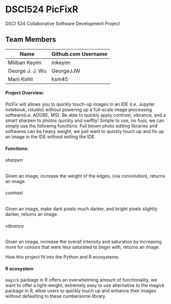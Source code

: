 # DSCI524 PicFixR
DSCI 524 Collaborative Software Development Project  
  
## Team Members

| Name                | Github.com Username |
| ------------------- | ------------------- |
| Miliban Keyim       | mkeyim              |
| George J. J. Wu     | GeorgeJJW           |
| Mani Kohli          | ksm45               |

#### Project Overview:

PicFix will allows you to quickly touch-up images in an IDE (i.e. Jupyter notebook, rstudio) without powering up a full-scale image processing software(i.e. ADOBE, MS). Be able to quickly apply contrast, vibrance, and a smart sharpen to photos quickly and swiftly! Simple to use, no fuss, we can simply use the following functions. Full blown photo editing libraries and softwares can be heavy weight, we just want to quickly touch up and fix up an image in the IDE without exiting the IDE.

#### Functions:

###### sharpen
Given an image, increase the weight of the edges, (via convolution), returns an image.

###### contrast
Given an image, make dark pixels much darker, and bright pixels slightly darker, returns an image.

###### vibrance
Given an image, increase the overall intensity and saturation by increasing more for colours that were less saturated to begin with, returns an image.

How this project fit into the Python and R ecosystems

#### R ecosystem

`magick` package in R offers an overwhelming amount of functionality, we want to offer a light-weight, extremely easy to use alternative to the magick package in R, allow users to quickly touch up and enhance their images without defaulting to these cumbersome library.


